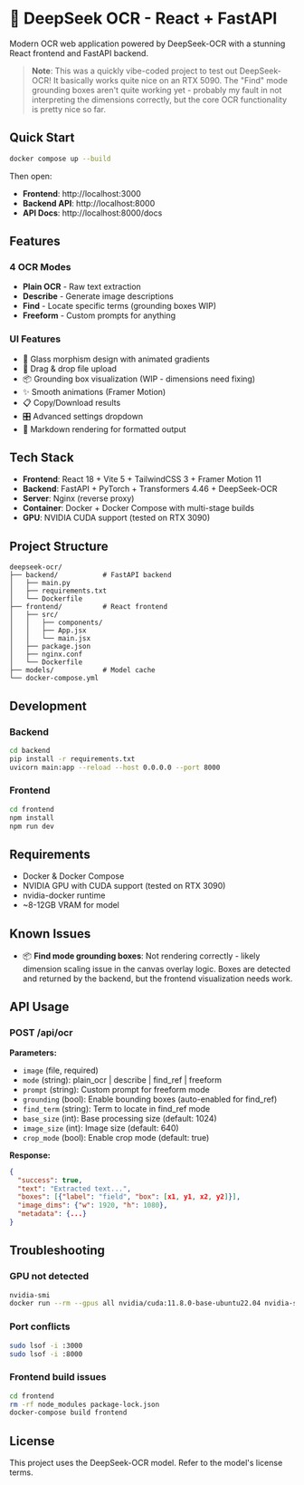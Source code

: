 # 🚀 DeepSeek OCR - React + FastAPI

Modern OCR web application powered by DeepSeek-OCR with a stunning React frontend and FastAPI backend.

> **Note**: This was a quickly vibe-coded project to test out DeepSeek-OCR! It basically works quite nice on an RTX 5090. The "Find" mode grounding boxes aren't quite working yet - probably my fault in not interpreting the dimensions correctly, but the core OCR functionality is pretty nice so far.

## Quick Start

```bash
docker compose up --build
```

Then open:
- **Frontend**: http://localhost:3000
- **Backend API**: http://localhost:8000
- **API Docs**: http://localhost:8000/docs

## Features

### 4 OCR Modes
- **Plain OCR** - Raw text extraction
- **Describe** - Generate image descriptions
- **Find** - Locate specific terms (grounding boxes WIP)
- **Freeform** - Custom prompts for anything

### UI Features
- 🎨 Glass morphism design with animated gradients
- 🎯 Drag & drop file upload
- 📦 Grounding box visualization (WIP - dimensions need fixing)
- ✨ Smooth animations (Framer Motion)
- 📋 Copy/Download results
- 🎛️ Advanced settings dropdown
- 📝 Markdown rendering for formatted output

## Tech Stack

- **Frontend**: React 18 + Vite 5 + TailwindCSS 3 + Framer Motion 11
- **Backend**: FastAPI + PyTorch + Transformers 4.46 + DeepSeek-OCR
- **Server**: Nginx (reverse proxy)
- **Container**: Docker + Docker Compose with multi-stage builds
- **GPU**: NVIDIA CUDA support (tested on RTX 3090)

## Project Structure

```
deepseek-ocr/
├── backend/           # FastAPI backend
│   ├── main.py
│   ├── requirements.txt
│   └── Dockerfile
├── frontend/          # React frontend
│   ├── src/
│   │   ├── components/
│   │   ├── App.jsx
│   │   └── main.jsx
│   ├── package.json
│   ├── nginx.conf
│   └── Dockerfile
├── models/            # Model cache
└── docker-compose.yml
```

## Development

### Backend
```bash
cd backend
pip install -r requirements.txt
uvicorn main:app --reload --host 0.0.0.0 --port 8000
```

### Frontend
```bash
cd frontend
npm install
npm run dev
```

## Requirements

- Docker & Docker Compose
- NVIDIA GPU with CUDA support (tested on RTX 3090)
- nvidia-docker runtime
- ~8-12GB VRAM for model

## Known Issues

- 📦 **Find mode grounding boxes**: Not rendering correctly - likely dimension scaling issue in the canvas overlay logic. Boxes are detected and returned by the backend, but the frontend visualization needs work.

## API Usage

### POST /api/ocr

**Parameters:**
- `image` (file, required)
- `mode` (string): plain_ocr | describe | find_ref | freeform
- `prompt` (string): Custom prompt for freeform mode
- `grounding` (bool): Enable bounding boxes (auto-enabled for find_ref)
- `find_term` (string): Term to locate in find_ref mode
- `base_size` (int): Base processing size (default: 1024)
- `image_size` (int): Image size (default: 640)
- `crop_mode` (bool): Enable crop mode (default: true)

**Response:**
```json
{
  "success": true,
  "text": "Extracted text...",
  "boxes": [{"label": "field", "box": [x1, y1, x2, y2]}],
  "image_dims": {"w": 1920, "h": 1080},
  "metadata": {...}
}
```

## Troubleshooting

### GPU not detected
```bash
nvidia-smi
docker run --rm --gpus all nvidia/cuda:11.8.0-base-ubuntu22.04 nvidia-smi
```

### Port conflicts
```bash
sudo lsof -i :3000
sudo lsof -i :8000
```

### Frontend build issues
```bash
cd frontend
rm -rf node_modules package-lock.json
docker-compose build frontend
```

## License

This project uses the DeepSeek-OCR model. Refer to the model's license terms.
